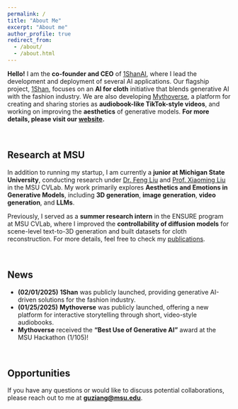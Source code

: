 ```yaml
---
permalink: /
title: "About Me"
excerpt: "About me"
author_profile: true
redirect_from: 
  - /about/
  - /about.html
---
```


**Hello!** I am the **co-founder and CEO** of [1ShanAI](https://1shans.com), where I lead the development and deployment of several AI applications. Our flagship project, [1Shan](https://1shanai), focuses on an **AI for cloth** initiative that blends generative AI with the fashion industry. We are also developing [Mythoverse](https://mythoverse.ai), a platform for creating and sharing stories as **audiobook-like TikTok-style videos**, and working on improving the **aesthetics** of generative models. **For more details, please visit our [website](https://1shanai.com).**

<br>

## Research at MSU
In addition to running my startup, I am currently a **junior at Michigan State University**, conducting research under [Dr. Feng Liu](https://liufeng2915.github.io) and [Prof. Xiaoming Liu](http://www.cse.msu.edu/~liuxm/index2.html) in the MSU CVLab. My work primarily explores **Aesthetics and Emotions in Generative Models**, including **3D generation**, **image generation**, **video generation**, and **LLMs**. 

Previously, I served as a **summer research intern** in the ENSURE program at MSU CVLab, where I improved the **controllability of diffusion models** for scene-level text-to-3D generation and built datasets for cloth reconstruction. For more details, feel free to check my [publications](https://zianggu1.github.io/publications/).

<br>

## News
- **(02/01/2025)** **1Shan** was publicly launched, providing generative AI-driven solutions for the fashion industry.  
- **(01/25/2025)** **Mythoverse** was publicly launched, offering a new platform for interactive storytelling through short, video-style audiobooks.  
- **Mythoverse** received the **“Best Use of Generative AI”** award at the MSU Hackathon (1/105)!

<br>

## Opportunities
If you have any questions or would like to discuss potential collaborations, please reach out to me at **guziang@msu.edu**.
